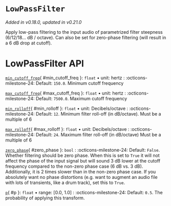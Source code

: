 # `LowPassFilter`

_Added in v0.18.0, updated in v0.21.0_

Apply low-pass filtering to the input audio of parametrized filter steepness (6/12/18... dB / octave).
Can also be set for zero-phase filtering (will result in a 6 dB drop at cutoff).

# LowPassFilter API

[`min_cutoff_freq`](#min_cutoff_freq){ #min_cutoff_freq }: `float` • unit: hertz
:   :octicons-milestone-24: Default: `150.0`. Minimum cutoff frequency

[`max_cutoff_freq`](#max_cutoff_freq){ #max_cutoff_freq }: `float` • unit: hertz
:   :octicons-milestone-24: Default: `7500.0`. Maximum cutoff frequency

[`min_rolloff`](#min_rolloff){ #min_rolloff }: `float` • unit: Decibels/octave
:   :octicons-milestone-24: Default: `12`. Minimum filter roll-off (in dB/octave).
    Must be a multiple of 6

[`max_rolloff`](#max_rolloff){ #max_rolloff }: `float` • unit: Decibels/octave
:   :octicons-milestone-24: Default: `24`. Maximum filter roll-off (in dB/octave)
    Must be a multiple of 6

[`zero_phase`](#zero_phase){ #zero_phase }: `bool`
:   :octicons-milestone-24: Default: `False`. Whether filtering should be zero phase.
    When this is set to `True` it will not affect the phase of the input signal but will
    sound 3 dB lower at the cutoff frequency compared to the non-zero phase case (6 dB
    vs. 3 dB). Additionally, it is 2 times slower than in the non-zero phase case. If
    you absolutely want no phase distortions (e.g. want to augment an audio file with
    lots of transients, like a drum track), set this to `True`.

[`p`](#p){ #p }: `float` • range: [0.0, 1.0]
:   :octicons-milestone-24: Default: `0.5`. The probability of applying this transform.
